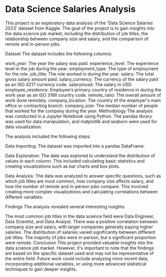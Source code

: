 # Data Science Salaries Analysis
This project is an exploratory data analysis of the 'Data Science Salaries 2023' dataset from Kaggle. The goal of the project is to gain insights into the data science job market, including the distribution of job titles, the relationship between company size and salary, and the comparison of remote and in-person jobs.

Dataset
The dataset includes the following columns:

work_year: The year the salary was paid.
experience_level: The experience level in the job during the year.
employment_type: The type of employment for the role.
job_title: The role worked in during the year.
salary: The total gross salary amount paid.
salary_currency: The currency of the salary paid as an ISO 4217 currency code.
salaryinusd: The salary in USD.
employee_residence: Employee's primary country of residence in during the work year as an ISO 3166 country code.
remote_ratio: The overall amount of work done remotely.
company_location: The country of the employer's main office or contracting branch.
company_size: The median number of people that worked for the company during the year.
Methodology
The analysis was conducted in a Jupyter Notebook using Python. The pandas library was used for data manipulation, and matplotlib and seaborn were used for data visualization.

The analysis included the following steps:

Data Importing: The dataset was imported into a pandas DataFrame.

Data Exploration: The data was explored to understand the distribution of values in each column. This included calculating basic statistics and creating visualizations such as bar charts and box plots.

Data Analysis: The data was analyzed to answer specific questions, such as which job titles are most common, how company size affects salary, and how the number of remote and in-person jobs compare. This involved creating more complex visualizations and calculating correlations between different variables.

Findings
The analysis revealed several interesting insights:

The most common job titles in the data science field were Data Engineer, Data Scientist, and Data Analyst.
There was a positive correlation between company size and salary, with larger companies generally paying higher salaries.
The distribution of salaries varied significantly between different job titles.
The majority of jobs were in-person, but a significant proportion were remote.
Conclusion
This project provided valuable insights into the data science job market. However, it's important to note that the findings are based on the specific dataset used and may not be representative of the entire field. Future work could include analyzing more recent data, incorporating additional variables, or using more advanced statistical techniques to gain deeper insights.
